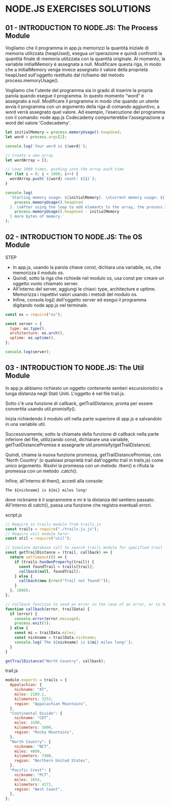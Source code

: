# NODE.JS EXERCISES SOLUTIONS

## 01 - INTRODUCTION TO NODE.JS: The Process Module

Vogliamo che il programma in app.js memorizzi la quantità iniziale di memoria utilizzata (heapUsed), esegua un'operazione e quindi confronti la quantità finale di memoria utilizzata con la quantità originale. Al momento, la variabile initialMemory è assegnata a null. Modificare questa riga, in modo che a initialMemory venga invece assegnato il valore della proprietà heapUsed sull'oggetto restituito dal richiamo del metodo process.memoryUsage().

Vogliamo che l'utente del programma sia in grado di inserire la propria parola quando esegue il programma. In questo momento “word” è assegnato a null. Modificare il programma in modo che quando un utente avvia il programma con un argomento della riga di comando aggiuntivo, a word verrà assegnato quel valore. Ad esempio, l'esecuzione del programma con il comando: node app.js Codecademy comporterebbe l'assegnazione a word del valore 'Codecademy'.

```js
let initialMemory = process.memoryUsage().heapUsed;
let word = process.argv[2];

console.log(`Your word is ${word}`);

// Create a new array
let wordArray = [];

// Loop 1000 times, pushing into the array each time
for (let i = 0; i < 1000; i++) {
  wordArray.push(`${word} count: ${i}`);
}

console.log(
  `Starting memory usage: ${initialMemory}. \nCurrent memory usage: ${
    process.memoryUsage().heapUsed
  }. \nAfter using the loop to add elements to the array, the process is using ${
    process.memoryUsage().heapUsed - initialMemory
  } more bytes of memory.`
);
```

## 02 - INTRODUCTION TO NODE.JS: The OS Module

STEP

* In app.js, usando la parola chiave const, dichiara una variabile, os, che memorizza il modulo os.
* Quindi, sotto la riga che richiede nel modulo os, usa const per creare un oggetto vuoto chiamato server.
* All'interno del server, aggiungi le chiavi: type, architecture e uptime. Memorizza i rispettivi valori usando i metodi del modulo os.
* Infine, console.log() dell'oggetto server ed esegui il programma digitando node app.js nel terminale.

```js
const os = require("os");

const server = {
  type: os.type(),
  architecture: os.arch(),
  uptime: os.uptime(),
};

console.log(server);
```

## 03 - INTRODUCTION TO NODE.JS: The Util Module

In app.js abbiamo richiesto un oggetto contenente sentieri escursionistici a lunga distanza negli Stati Uniti. L'oggetto è nel file trail.js.

Sotto c'è una funzione di callback, getTrailDistance, pronta per essere convertita usando util.promisify().

Inizia richiedendo il modulo util nella parte superiore di app.js e salvandolo in una variabile util.

Successivamente, sotto la chiamata della funzione di callback nella parte inferiore del file, utilizzando const, dichiarare una variabile, getTrailDistancePromise e assegnarle util.promisify(getTrailDistance).

Quindi, chiama la nuova funzione promessa, getTrailDistancePromise, con 'North Country' (o qualsiasi proprietà trail dall'oggetto trail in trails.js) come unico argomento. Risolvi la promessa con un metodo .then() e rifiuta la promessa con un metodo .catch().

Infine, all'interno di then(), accedi alla console:

`The ${nickname} is ${mi} miles long!`

dove nickname è il soprannome e mi è la distanza del sentiero passato. All'interno di catch(), passa una funzione che registra eventuali errori.

script.js

```js
// Require in trails module from trails.js
const trails = require("./trails.js.js");
// Require util module here!
const util = require("util");

// Simulate database call to search trails module for specified trail
const getTrailDistance = (trail, callback) => {
  return setTimeout(() => {
    if (trails.hasOwnProperty(trail)) {
      const foundTrail = trails[trail];
      callback(null, foundTrail);
    } else {
      callback(new Error("Trail not found!"));
    }
  }, 1000);
};

// Callback function to send an error in the case of an error, or to handle trail data if a trail was found successfully.
function callback(error, trailData) {
  if (error) {
    console.error(error.message);
    process.exit(1);
  } else {
    const mi = trailData.miles;
    const nickname = trailData.nickname;
    console.log(`The ${nickname} is ${mi} miles long!`);
  }
}

getTrailDistance("North Country", callback);
```

trail.js

```js
module.exports = trails = {
  Appalachian: {
    nickname: "AT",
    miles: 2189.1,
    kilometers: 3253,
    region: "Appalachian Mountains",
  },
  "Continental Divide": {
    nickname: "CDT",
    miles: 3100,
    kilometers: 5000,
    region: "Rocky Mountains",
  },
  "North Country": {
    nickname: "NCT",
    miles: 4600,
    kilometers: 7400,
    region: "Northern United States",
  },
  "Pacific Crest": {
    nickname: "PCT",
    miles: 2654,
    kilometers: 4271,
    region: "West Coast",
  },
};
```
